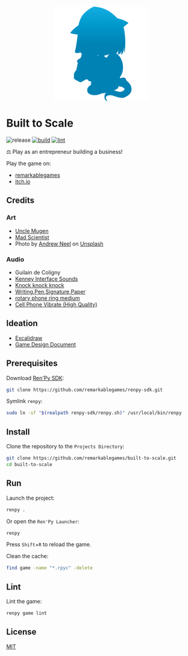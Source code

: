 <p align="center">
  <img src="https://raw.githubusercontent.com/remarkablegames/built-to-scale/master/game/gui/window_icon.png" alt="Built to Scale">
</p>

# Built to Scale

![release](https://img.shields.io/github/v/release/remarkablegames/built-to-scale)
[![build](https://github.com/remarkablegames/built-to-scale/actions/workflows/build.yml/badge.svg)](https://github.com/remarkablegames/built-to-scale/actions/workflows/build.yml)
[![lint](https://github.com/remarkablegames/built-to-scale/actions/workflows/lint.yml/badge.svg)](https://github.com/remarkablegames/built-to-scale/actions/workflows/lint.yml)

⚖️ Play as an entrepreneur building a business!

Play the game on:

- [remarkablegames](https://remarkablegames.org/built-to-scale)
- [itch.io](https://remarkablegames.itch.io/built-to-scale)

## Credits

### Art

- [Uncle Mugen](https://lemmasoft.renai.us/forums/viewtopic.php?t=17302)
- [Mad Scientist](https://twitter.com/mad_scientist92)
- Photo by [Andrew Neel](https://unsplash.com/@andrewtneel) on [Unsplash](https://unsplash.com/photos/macbook-pro-white-ceramic-mugand-black-smartphone-on-table-cckf4TsHAuw)

### Audio

- Guilain de Coligny
- [Kenney Interface Sounds](https://kenney.nl/assets/interface-sounds)
- [Knock knock knock](https://pixabay.com/sound-effects/knock-knock-knock-40474/)
- [Writing,Pen,Signature,Paper](https://pixabay.com/sound-effects/writingpensignaturepaper-102967/)
- [rotary phone ring medium](https://pixabay.com/sound-effects/rotary-phone-ring-medium-103869/)
- [Cell Phone Vibrate (High Quality)](https://pixabay.com/sound-effects/cell-phone-vibrate-high-quality-34034/)

## Ideation

- [Excalidraw](https://excalidraw.com/#json=14bsj0P8n7aSDsj0kx8m0,nwOMIXvDpKPBRfKXID929w)
- [Game Design Document](https://docs.google.com/document/d/12TN1zvyXvw51Xc1GbXCnBtvcRR2qjR-Qh1HAVmfVAPE/edit)

## Prerequisites

Download [Ren'Py SDK](https://www.renpy.org/latest.html):

```sh
git clone https://github.com/remarkablegames/renpy-sdk.git
```

Symlink `renpy`:

```sh
sudo ln -sf "$(realpath renpy-sdk/renpy.sh)" /usr/local/bin/renpy
```

## Install

Clone the repository to the `Projects Directory`:

```sh
git clone https://github.com/remarkablegames/built-to-scale.git
cd built-to-scale
```

## Run

Launch the project:

```sh
renpy .
```

Or open the `Ren'Py Launcher`:

```sh
renpy
```

Press `Shift`+`R` to reload the game.

Clean the cache:

```sh
find game -name "*.rpyc" -delete
```

## Lint

Lint the game:

```sh
renpy game lint
```

## License

[MIT](LICENSE)
